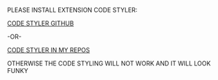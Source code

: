 PLEASE INSTALL EXTENSION CODE STYLER:	

[CODE STYLER GITHUB](https://github.com/mayurankv/Obsidian-Code-Styler)		

-OR-

[CODE STYLER IN MY REPOS](https://github.com/hessesoetaert/HOGENT/tree/d7f63da51de69ff7f936cd2f8ef71e50ad695a40/.obsidian/plugins/code-styler)

OTHERWISE THE CODE STYLING WILL NOT WORK AND IT WILL LOOK FUNKY
